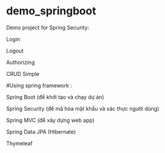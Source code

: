 # demo_springbootDemo project for Spring Security:LoginLogoutAuthorizingCRUD Simple#Using spring framework :Spring Boot (để khởi tạo và chạy dự án)Spring Security (để mã hóa mật khẩu và xác thực người dùng)Spring MVC (để xây dựng web app)Spring Data JPA (Hibernate)Thymeleaf